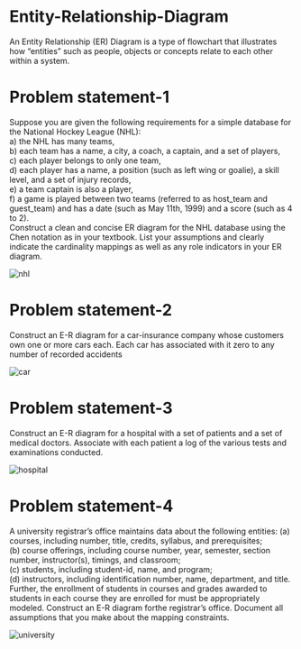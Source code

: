 # Entity-Relationship-Diagram
An Entity Relationship (ER) Diagram is a type of flowchart that illustrates how “entities” such as people, objects or concepts relate to each other within a system.

# Problem statement-1
Suppose you are given the following requirements for a simple database for the National Hockey League (NHL): <br />
a) the NHL has many teams, <br />
b) each team has a name, a city, a coach, a captain, and a set of players, <br />
c) each player belongs to only one team, <br />
d) each player has a name, a position (such as left wing or goalie), a skill level, and a set of injury records, <br />
e) a team captain is also a player, <br />
f) a game is played between two teams (referred to as host_team and guest_team) and has a date (such as May 11th, 1999) and a score (such as 4 to 2). <br />
Construct a clean and concise ER diagram for the NHL database using the Chen notation as in your textbook. List your assumptions and clearly indicate the cardinality mappings as well as any role indicators in your ER diagram.

![nhl](https://github.com/tamannabothra/Entity-Relationship_Diagram/assets/89736338/10b0deff-c1ca-4276-b22a-b0790d8a2682)

# Problem statement-2
Construct an E-R diagram for a car-insurance company whose customers own one or more cars each. Each car has associated with it zero to any number of recorded accidents

![car](https://github.com/tamannabothra/Entity-Relationship_Diagram/assets/89736338/d8e67916-4f1d-4df4-966e-fa42464ffc56)

# Problem statement-3
Construct an E-R diagram for a hospital with a set of patients and a set of medical doctors. Associate with each patient a log of the various tests and examinations conducted.

![hospital](https://github.com/tamannabothra/Entity-Relationship_Diagram/assets/89736338/7da38950-01b1-4be6-88e4-9a0d566a2f25)

# Problem statement-4
A university registrar’s office maintains data about the following entities: 
(a) courses, including number, title, credits, syllabus, and prerequisites; <br />
(b) course offerings, including course number, year, semester, section number, instructor(s), timings, and classroom; <br />
(c) students, including student-id, name, and program; <br />
(d) instructors, including identification number, name, department, and title. <br />
Further, the enrollment of students in courses and grades awarded to students in each course they are enrolled for must be appropriately modeled. Construct an E-R diagram forthe registrar’s office. Document all assumptions that you make about the mapping constraints.

![university](https://github.com/tamannabothra/Entity-Relationship_Diagram/assets/89736338/af413d71-eea3-4d2e-89a8-a5c9e708514d)

